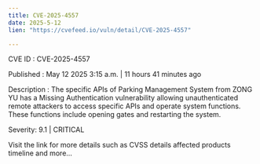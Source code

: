 ```yaml
---
title: CVE-2025-4557
date: 2025-5-12
lien: "https://cvefeed.io/vuln/detail/CVE-2025-4557"

---
```


CVE ID : CVE-2025-4557

Published :  May 12
2025
3:15 a.m. | 11 hours
41 minutes ago

Description : The specific APIs of Parking Management System from ZONG YU has a Missing Authentication vulnerability
allowing unauthenticated remote attackers to access specific APIs and operate system functions. These functions include opening gates and restarting the system.

Severity: 9.1 | CRITICAL

Visit the link for more details
such as CVSS details
affected products
timeline
and more...
